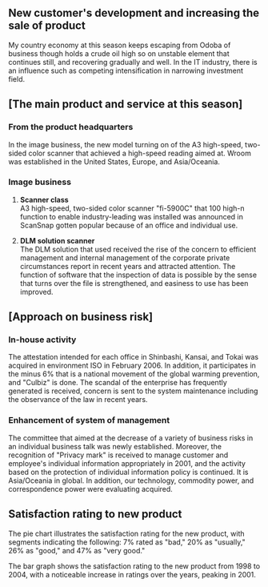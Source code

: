 <!-- image -->

## New customer's development and increasing the sale of product

My country economy at this season keeps escaping from Odoba of business though holds a crude oil high so on unstable element that continues still, and recovering gradually and well. In the IT industry, there is an influence such as competing intensification in narrowing investment field.

## [The main product and service at this season]

### From the product headquarters

In the image business, the new model turning on of the A3 high-speed, two-sided color scanner that achieved a high-speed reading aimed at. Wroom was established in the United States, Europe, and Asia/Oceania.

### Image business

1) **Scanner class**  
   A3 high-speed, two-sided color scanner "fi-5900C" that 100 high-n function to enable industry-leading was installed was announced in ScanSnap gotten popular because of an office and individual use.

2) **DLM solution scanner**  
   The DLM solution that used received the rise of the concern to efficient management and internal management of the corporate private circumstances report in recent years and attracted attention. The function of software that the inspection of data is possible by the sense that turns over the file is strengthened, and easiness to use has been improved.

## [Approach on business risk]

### In-house activity

The attestation intended for each office in Shinbashi, Kansai, and Tokai was acquired in environment ISO in February 2006. In addition, it participates in the minus 6% that is a national movement of the global warming prevention, and "Culbiz" is done. The scandal of the enterprise has frequently generated is received, concern is sent to the system maintenance including the observance of the law in recent years.

### Enhancement of system of management

The committee that aimed at the decrease of a variety of business risks in an individual business talk was newly established. Moreover, the recognition of "Privacy mark" is received to manage customer and employee's individual information appropriately in 2001, and the activity based on the protection of individual information policy is continued. It is Asia/Oceania in global. In addition, our technology, commodity power, and correspondence power were evaluating acquired.

## Satisfaction rating to new product

<!-- image --> 

The pie chart illustrates the satisfaction rating for the new product, with segments indicating the following: 7% rated as "bad," 20% as "usually," 26% as "good," and 47% as "very good."

<!-- image -->

The bar graph shows the satisfaction rating to the new product from 1998 to 2004, with a noticeable increase in ratings over the years, peaking in 2001.